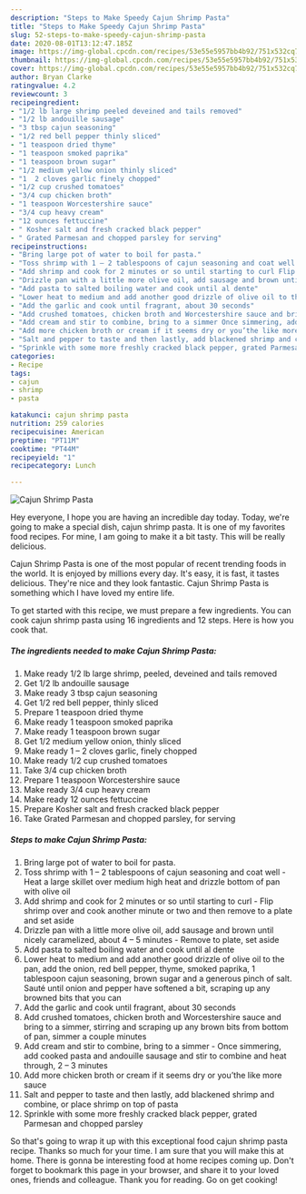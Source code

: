 ```yaml
---
description: "Steps to Make Speedy Cajun Shrimp Pasta"
title: "Steps to Make Speedy Cajun Shrimp Pasta"
slug: 52-steps-to-make-speedy-cajun-shrimp-pasta
date: 2020-08-01T13:12:47.185Z
image: https://img-global.cpcdn.com/recipes/53e55e5957bb4b92/751x532cq70/cajun-shrimp-pasta-recipe-main-photo.jpg
thumbnail: https://img-global.cpcdn.com/recipes/53e55e5957bb4b92/751x532cq70/cajun-shrimp-pasta-recipe-main-photo.jpg
cover: https://img-global.cpcdn.com/recipes/53e55e5957bb4b92/751x532cq70/cajun-shrimp-pasta-recipe-main-photo.jpg
author: Bryan Clarke
ratingvalue: 4.2
reviewcount: 3
recipeingredient:
- "1/2 lb large shrimp peeled deveined and tails removed"
- "1/2 lb andouille sausage"
- "3 tbsp cajun seasoning"
- "1/2 red bell pepper thinly sliced"
- "1 teaspoon dried thyme"
- "1 teaspoon smoked paprika"
- "1 teaspoon brown sugar"
- "1/2 medium yellow onion thinly sliced"
- "1  2 cloves garlic finely chopped"
- "1/2 cup crushed tomatoes"
- "3/4 cup chicken broth"
- "1 teaspoon Worcestershire sauce"
- "3/4 cup heavy cream"
- "12 ounces fettuccine"
- " Kosher salt and fresh cracked black pepper"
- " Grated Parmesan and chopped parsley for serving"
recipeinstructions:
- "Bring large pot of water to boil for pasta."
- "Toss shrimp with 1 – 2 tablespoons of cajun seasoning and coat well Heat a large skillet over medium high heat and drizzle bottom of pan with olive oil"
- "Add shrimp and cook for 2 minutes or so until starting to curl Flip shrimp over and cook another minute or two and then remove to a plate and set aside"
- "Drizzle pan with a little more olive oil, add sausage and brown until nicely caramelized, about 4 – 5 minutes Remove to plate, set aside"
- "Add pasta to salted boiling water and cook until al dente"
- "Lower heat to medium and add another good drizzle of olive oil to the pan, add the onion, red bell pepper, thyme, smoked paprika, 1 tablespoon cajun seasoning, brown sugar and a generous pinch of salt. Sauté until onion and pepper have softened a bit, scraping up any browned bits that you can"
- "Add the garlic and cook until fragrant, about 30 seconds"
- "Add crushed tomatoes, chicken broth and Worcestershire sauce and bring to a simmer, stirring and scraping up any brown bits from bottom of pan, simmer a couple minutes"
- "Add cream and stir to combine, bring to a simmer Once simmering, add cooked pasta and andouille sausage and stir to combine and heat through, 2 – 3 minutes"
- "Add more chicken broth or cream if it seems dry or you’the like more sauce"
- "Salt and pepper to taste and then lastly, add blackened shrimp and combine, or place shrimp on top of pasta"
- "Sprinkle with some more freshly cracked black pepper, grated Parmesan and chopped parsley"
categories:
- Recipe
tags:
- cajun
- shrimp
- pasta

katakunci: cajun shrimp pasta 
nutrition: 259 calories
recipecuisine: American
preptime: "PT11M"
cooktime: "PT44M"
recipeyield: "1"
recipecategory: Lunch

---
```



![Cajun Shrimp Pasta](https://img-global.cpcdn.com/recipes/53e55e5957bb4b92/751x532cq70/cajun-shrimp-pasta-recipe-main-photo.jpg)

Hey everyone, I hope you are having an incredible day today. Today, we're going to make a special dish, cajun shrimp pasta. It is one of my favorites food recipes. For mine, I am going to make it a bit tasty. This will be really delicious.



Cajun Shrimp Pasta is one of the most popular of recent trending foods in the world. It is enjoyed by millions every day. It's easy, it is fast, it tastes delicious. They're nice and they look fantastic. Cajun Shrimp Pasta is something which I have loved my entire life.


To get started with this recipe, we must prepare a few ingredients. You can cook cajun shrimp pasta using 16 ingredients and 12 steps. Here is how you cook that.

<!--inarticleads1-->

##### The ingredients needed to make Cajun Shrimp Pasta:

1. Make ready 1/2 lb large shrimp, peeled, deveined and tails removed
1. Get 1/2 lb andouille sausage
1. Make ready 3 tbsp cajun seasoning
1. Get 1/2 red bell pepper, thinly sliced
1. Prepare 1 teaspoon dried thyme
1. Make ready 1 teaspoon smoked paprika
1. Make ready 1 teaspoon brown sugar
1. Get 1/2 medium yellow onion, thinly sliced
1. Make ready 1 – 2 cloves garlic, finely chopped
1. Make ready 1/2 cup crushed tomatoes
1. Take 3/4 cup chicken broth
1. Prepare 1 teaspoon Worcestershire sauce
1. Make ready 3/4 cup heavy cream
1. Make ready 12 ounces fettuccine
1. Prepare  Kosher salt and fresh cracked black pepper
1. Take  Grated Parmesan and chopped parsley, for serving




<!--inarticleads2-->

##### Steps to make Cajun Shrimp Pasta:

1. Bring large pot of water to boil for pasta.
1. Toss shrimp with 1 – 2 tablespoons of cajun seasoning and coat well - Heat a large skillet over medium high heat and drizzle bottom of pan with olive oil
1. Add shrimp and cook for 2 minutes or so until starting to curl - Flip shrimp over and cook another minute or two and then remove to a plate and set aside
1. Drizzle pan with a little more olive oil, add sausage and brown until nicely caramelized, about 4 – 5 minutes - Remove to plate, set aside
1. Add pasta to salted boiling water and cook until al dente
1. Lower heat to medium and add another good drizzle of olive oil to the pan, add the onion, red bell pepper, thyme, smoked paprika, 1 tablespoon cajun seasoning, brown sugar and a generous pinch of salt. Sauté until onion and pepper have softened a bit, scraping up any browned bits that you can
1. Add the garlic and cook until fragrant, about 30 seconds
1. Add crushed tomatoes, chicken broth and Worcestershire sauce and bring to a simmer, stirring and scraping up any brown bits from bottom of pan, simmer a couple minutes
1. Add cream and stir to combine, bring to a simmer - Once simmering, add cooked pasta and andouille sausage and stir to combine and heat through, 2 – 3 minutes
1. Add more chicken broth or cream if it seems dry or you’the like more sauce
1. Salt and pepper to taste and then lastly, add blackened shrimp and combine, or place shrimp on top of pasta
1. Sprinkle with some more freshly cracked black pepper, grated Parmesan and chopped parsley




So that's going to wrap it up with this exceptional food cajun shrimp pasta recipe. Thanks so much for your time. I am sure that you will make this at home. There is gonna be interesting food at home recipes coming up. Don't forget to bookmark this page in your browser, and share it to your loved ones, friends and colleague. Thank you for reading. Go on get cooking!
